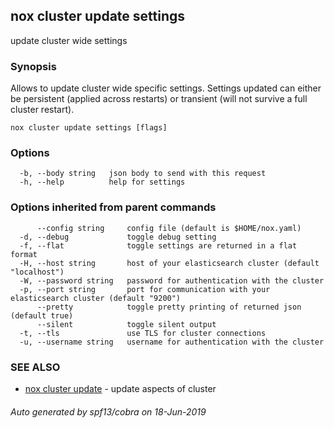 ## nox cluster update settings

update cluster wide settings

### Synopsis

Allows to update cluster wide specific settings.
Settings updated can either be persistent (applied across restarts)
or transient (will not survive a full cluster restart).

```
nox cluster update settings [flags]
```

### Options

```
  -b, --body string   json body to send with this request
  -h, --help          help for settings
```

### Options inherited from parent commands

```
      --config string     config file (default is $HOME/nox.yaml)
  -d, --debug             toggle debug setting
  -f, --flat              toggle settings are returned in a flat format
  -H, --host string       host of your elasticsearch cluster (default "localhost")
  -W, --password string   password for authentication with the cluster
  -p, --port string       port for communication with your elasticsearch cluster (default "9200")
      --pretty            toggle pretty printing of returned json (default true)
      --silent            toggle silent output
  -t, --tls               use TLS for cluster connections
  -u, --username string   username for authentication with the cluster
```

### SEE ALSO

* [nox cluster update](nox_cluster_update.md)	 - update aspects of cluster

###### Auto generated by spf13/cobra on 18-Jun-2019
